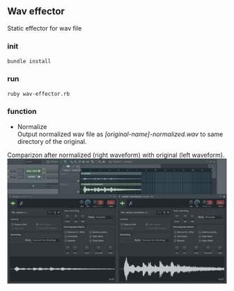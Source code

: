 ## Wav effector
Static effector for wav file

### init
```
bundle install
```

### run
```
ruby wav-effector.rb
```

### function
* Normalize  
Output normalized wav file as *[original-name]-normalized.wav* to same directory of the original.

Comparizon after normalized (right waveform) with original (left waveform).
![](./img/comp-normalize.jpg)

